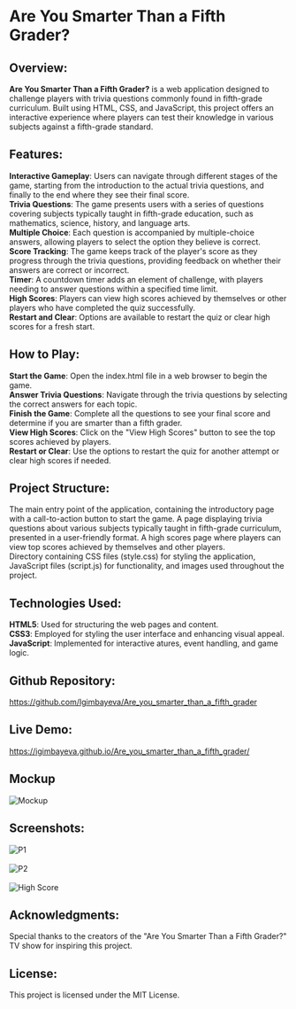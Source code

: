 # Are You Smarter Than a Fifth Grader?
## Overview:
**Are You Smarter Than a Fifth Grader?** is a web application designed to challenge players with trivia questions commonly found in fifth-grade curriculum. Built using HTML, CSS, and JavaScript, this project offers an interactive experience where players can test their knowledge in various subjects against a fifth-grade standard.

## Features:
**Interactive Gameplay**: Users can navigate through different stages of the game, starting from the introduction to the actual trivia questions, and finally to the end where they see their final score.
<br> 
**Trivia Questions**: The game presents users with a series of questions covering subjects typically taught in fifth-grade education, such as mathematics, science, history, and language arts.
<br> **Multiple Choice**: Each question is accompanied by multiple-choice answers, allowing players to select the option they believe is correct.
<br> **Score Tracking**: The game keeps track of the player's score as they progress through the trivia questions, providing feedback on whether their answers are correct or incorrect.
<br> **Timer**: A countdown timer adds an element of challenge, with players needing to answer questions within a specified time limit.
<br> **High Scores**: Players can view high scores achieved by themselves or other players who have completed the quiz successfully.
<br> **Restart and Clear**: Options are available to restart the quiz or clear high scores for a fresh start.

## How to Play:
**Start the Game**: Open the index.html file in a web browser to begin the game.
<br> **Answer Trivia Questions**: Navigate through the trivia questions by selecting the correct answers for each topic.
<br> **Finish the Game**: Complete all the questions to see your final score and determine if you are smarter than a fifth grader.
<br> **View High Scores**: Click on the "View High Scores" button to see the top scores achieved by players.
<br> **Restart or Clear**: Use the options to restart the quiz for another attempt or clear high scores if needed.

## Project Structure:
The main entry point of the application, containing the introductory page with a call-to-action button to start the game.
A page displaying trivia questions about various subjects typically taught in fifth-grade curriculum, presented in a user-friendly format.
A high scores page where players can view top scores achieved by themselves and other players.
<br> Directory containing CSS files (style.css) for styling the application, JavaScript files (script.js) for functionality, and images used throughout the project.

## Technologies Used:
**HTML5**: Used for structuring the web pages and content.
<br> **CSS3**: Employed for styling the user interface and enhancing visual appeal.
<br> **JavaScript**: Implemented for interactive atures, event handling, and game logic.

## Github Repository:
https://github.com/Igimbayeva/Are_you_smarter_than_a_fifth_grader

## Live Demo:
https://igimbayeva.github.io/Are_you_smarter_than_a_fifth_grader/

##  Mockup
![Mockup](https://github.com/Igimbayeva/Are_you_smarter_than_a_fifth_grader/blob/main/assets/04-web-apis-homework-demo.gif)

## Screenshots:
![P1](https://github.com/Igimbayeva/Are_you_smarter_than_a_fifth_grader/blob/main/assets/p1.PNG)
<br>
<br>
![P2](https://github.com/Igimbayeva/Are_you_smarter_than_a_fifth_grader/blob/main/assets/p2.PNG)
<br>
<br>
![High Score](https://github.com/Igimbayeva/Are_you_smarter_than_a_fifth_grader/blob/main/assets/p3.PNG)

## Acknowledgments:
Special thanks to the creators of the "Are You Smarter Than a Fifth Grader?" TV show for inspiring this project.

## License:
This project is licensed under the MIT License.





